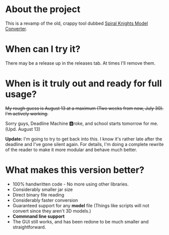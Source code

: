 # About the project
This is a revamp of the old, crappy tool dubbed [Spiral Knights Model Converter](https://github.com/XanTheDragon/Spiral-Knights-Model-Converter).

# When can I try it?
There may be a release up in the releases tab. At times I'll remove them.

# When is it truly out and ready for full usage?
~~My rough guess is August 13 at a maximum (Two weeks from now, July 30). I'm actively working.~~

Sorry guys, Deadline Machine 🅱roke, and school starts tomorrow for me. (Upd. August 13)

**Update:** I'm going to try to get back into this. I know it's rather late after the deadline and I've gone silent again. For details, I'm doing a complete rewrite of the reader to make it more modular and behave much better.

# What makes this version better?

* 100% handwritten code - No more using other libraries.
 * Considerably smaller jar size
* Direct binary file reading
 * Considerably faster conversion
 * Guaranteed support for any **model** file (Things like scripts will not convert since they aren't 3D models.)
* **Commnand line support**
* The GUI still works, and has been redone to be much smaller and straightforward.
